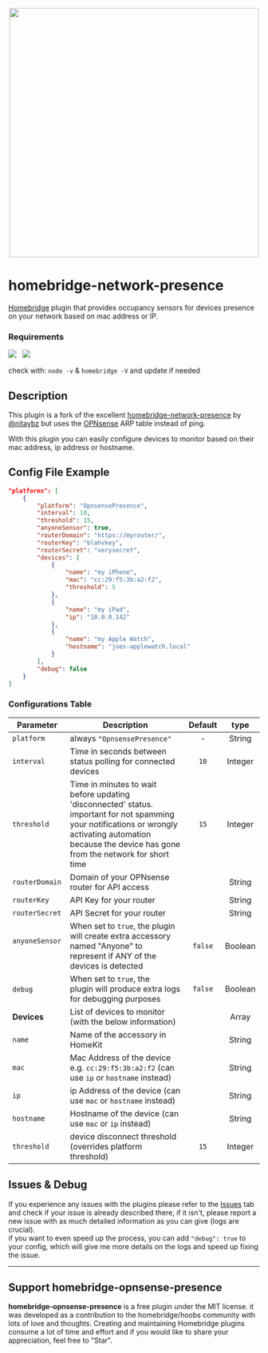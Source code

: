 <p align="center">
<img src="branding/network_homebridge.png" width="500px">
</p>

# homebridge-network-presence


[Homebridge](https://github.com/homebridge/homebridge) plugin that provides occupancy sensors for devices presence on your network based on mac address or IP.

### Requirements

<img src="https://img.shields.io/badge/node-%3E%3D10.17-brightgreen"> &nbsp;
<img src="https://img.shields.io/badge/homebridge-%3E%3D0.4.4-brightgreen">

check with: `node -v` & `homebridge -V` and update if needed

## Description

This plugin is a fork of the excellent [homebridge-network-presence](https://github.com/nitaybz/homebridge-network-presence) by [@nitaybz](https://github.com/nitaybz) but uses the [OPNsense](https://opnsense.org/) ARP table instead of ping.

With this plugin you can easily configure devices to monitor based on their mac address, ip address or hostname.

## Config File Example

``` json
"platforms": [
	{
		"platform": "OpnsensePresence",
		"interval": 10,
		"threshold": 15,
		"anyoneSensor": true,
		"routerDomain": "https://myrouter/",
		"routerKey": "blahvkey",
		"routerSecret": "verysecret",
		"devices": [ 
			{
				"name": "my iPhone",
				"mac": "cc:29:f5:3b:a2:f2",
				"threshold": 5
			},
			{
				"name": "my iPad",
				"ip": "10.0.0.142"
			},
			{
				"name": "my Apple Watch",
				"hostname": "joes-applewatch.local"
			}
		],
		"debug": false
	}
]
```

### Configurations Table

|             Parameter            |                       Description                       |  Default |   type   |
| -------------------------------- | ------------------------------------------------------- |:--------:|:--------:|
| `platform`  | always `"OpnsensePresence"` |     -    |  String  |
| `interval`  |  Time in seconds between status polling for connected devices   |  `10` |  Integer |
| `threshold`  |  Time in minutes to wait before updating 'disconnected' status. important for not spamming your notifications or wrongly activating automation because the device has gone from the network for short time   |  `15` |  Integer |
| `routerDomain` | Domain of your OPNsense router for API access | | String |
| `routerKey` | API Key for your router | | String |
| `routerSecret` | API Secret for your router | | String |
| `anyoneSensor`       |  When set to `true`, the plugin will create extra accessory named "Anyone" to represent if ANY of the devices is detected        |  `false` |  Boolean  |
| `debug`       |  When set to `true`, the plugin will produce extra logs for debugging purposes        |  `false` |  Boolean  |
| **Devices** | List of devices to monitor (with the below information)| | Array|
| `name`        | Name of the accessory in HomeKit  |         |  String  |
| `mac`        | Mac Address of the device e.g. `cc:29:f5:3b:a2:f2` (can use `ip` or `hostname` instead) |         |  String  |
| `ip`        | ip Address of the device (can use `mac` or `hostname` instead) |         |  String  |
| `hostname`        | Hostname of the device (can use `mac` or `ip` instead) |         |  String  |
| `threshold`  | device disconnect threshold (overrides platform threshold)   |  `15` |  Integer |

## Issues & Debug

If you experience any issues with the plugins please refer to the [Issues](https://github.com/hackherz/homebridge-opnsense-presence/issues) tab
and check if your issue is already described there, if it isn't, please report a new issue with as much detailed information as you can give (logs are crucial).<br>
if you want to even speed up the process, you can add `"debug": true` to your config, which will give me more details on the logs and speed up fixing the issue.


-----------------------

## Support homebridge-opnsense-presence

**homebridge-opnsense-presence** is a free plugin under the MIT license. it was developed as a contribution to the homebridge/hoobs community with lots of love and thoughts.
Creating and maintaining Homebridge plugins consume a lot of time and effort and if you would like to share your appreciation, feel free to "Star".
